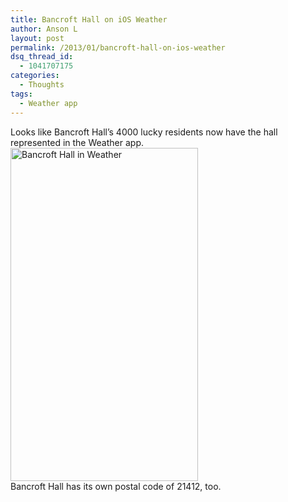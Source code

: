 ```yaml
---
title: Bancroft Hall on iOS Weather
author: Anson L
layout: post
permalink: /2013/01/bancroft-hall-on-ios-weather
dsq_thread_id:
  - 1041707175
categories:
  - Thoughts
tags:
  - Weather app
---
```

Looks like Bancroft Hall&#8217;s 4000 lucky residents now have the hall represented in the Weather app.   
[<img src="https://ansonliu.com/wp-content/uploads/2013/01/20130121-153717.jpg" alt="Bancroft Hall in Weather" style="width:300px; height:533px;" />][1]  
Bancroft Hall has its own postal code of 21412, too.

 [1]: https://ansonliu.com/wp-content/uploads/2013/01/20130121-153717.jpg